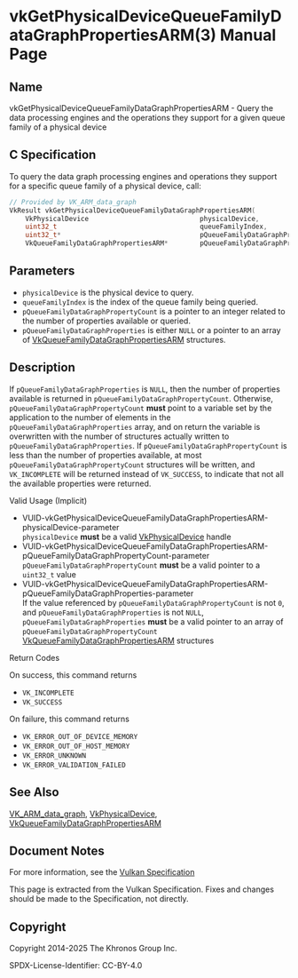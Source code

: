 # vkGetPhysicalDeviceQueueFamilyDataGraphPropertiesARM(3) Manual Page

## Name

vkGetPhysicalDeviceQueueFamilyDataGraphPropertiesARM - Query the data processing engines and the operations they support for a given queue family of a physical device



## [](#_c_specification)C Specification

To query the data graph processing engines and operations they support for a specific queue family of a physical device, call:

```c++
// Provided by VK_ARM_data_graph
VkResult vkGetPhysicalDeviceQueueFamilyDataGraphPropertiesARM(
    VkPhysicalDevice                            physicalDevice,
    uint32_t                                    queueFamilyIndex,
    uint32_t*                                   pQueueFamilyDataGraphPropertyCount,
    VkQueueFamilyDataGraphPropertiesARM*        pQueueFamilyDataGraphProperties);
```

## [](#_parameters)Parameters

- `physicalDevice` is the physical device to query.
- `queueFamilyIndex` is the index of the queue family being queried.
- `pQueueFamilyDataGraphPropertyCount` is a pointer to an integer related to the number of properties available or queried.
- `pQueueFamilyDataGraphProperties` is either `NULL` or a pointer to an array of [VkQueueFamilyDataGraphPropertiesARM](https://registry.khronos.org/vulkan/specs/latest/man/html/VkQueueFamilyDataGraphPropertiesARM.html) structures.

## [](#_description)Description

If `pQueueFamilyDataGraphProperties` is `NULL`, then the number of properties available is returned in `pQueueFamilyDataGraphPropertyCount`. Otherwise, `pQueueFamilyDataGraphPropertyCount` **must** point to a variable set by the application to the number of elements in the `pQueueFamilyDataGraphProperties` array, and on return the variable is overwritten with the number of structures actually written to `pQueueFamilyDataGraphProperties`. If `pQueueFamilyDataGraphPropertyCount` is less than the number of properties available, at most `pQueueFamilyDataGraphPropertyCount` structures will be written, and `VK_INCOMPLETE` will be returned instead of `VK_SUCCESS`, to indicate that not all the available properties were returned.

Valid Usage (Implicit)

- [](#VUID-vkGetPhysicalDeviceQueueFamilyDataGraphPropertiesARM-physicalDevice-parameter)VUID-vkGetPhysicalDeviceQueueFamilyDataGraphPropertiesARM-physicalDevice-parameter  
  `physicalDevice` **must** be a valid [VkPhysicalDevice](https://registry.khronos.org/vulkan/specs/latest/man/html/VkPhysicalDevice.html) handle
- [](#VUID-vkGetPhysicalDeviceQueueFamilyDataGraphPropertiesARM-pQueueFamilyDataGraphPropertyCount-parameter)VUID-vkGetPhysicalDeviceQueueFamilyDataGraphPropertiesARM-pQueueFamilyDataGraphPropertyCount-parameter  
  `pQueueFamilyDataGraphPropertyCount` **must** be a valid pointer to a `uint32_t` value
- [](#VUID-vkGetPhysicalDeviceQueueFamilyDataGraphPropertiesARM-pQueueFamilyDataGraphProperties-parameter)VUID-vkGetPhysicalDeviceQueueFamilyDataGraphPropertiesARM-pQueueFamilyDataGraphProperties-parameter  
  If the value referenced by `pQueueFamilyDataGraphPropertyCount` is not `0`, and `pQueueFamilyDataGraphProperties` is not `NULL`, `pQueueFamilyDataGraphProperties` **must** be a valid pointer to an array of `pQueueFamilyDataGraphPropertyCount` [VkQueueFamilyDataGraphPropertiesARM](https://registry.khronos.org/vulkan/specs/latest/man/html/VkQueueFamilyDataGraphPropertiesARM.html) structures

Return Codes

On success, this command returns

- `VK_INCOMPLETE`
- `VK_SUCCESS`

On failure, this command returns

- `VK_ERROR_OUT_OF_DEVICE_MEMORY`
- `VK_ERROR_OUT_OF_HOST_MEMORY`
- `VK_ERROR_UNKNOWN`
- `VK_ERROR_VALIDATION_FAILED`

## [](#_see_also)See Also

[VK\_ARM\_data\_graph](https://registry.khronos.org/vulkan/specs/latest/man/html/VK_ARM_data_graph.html), [VkPhysicalDevice](https://registry.khronos.org/vulkan/specs/latest/man/html/VkPhysicalDevice.html), [VkQueueFamilyDataGraphPropertiesARM](https://registry.khronos.org/vulkan/specs/latest/man/html/VkQueueFamilyDataGraphPropertiesARM.html)

## [](#_document_notes)Document Notes

For more information, see the [Vulkan Specification](https://registry.khronos.org/vulkan/specs/latest/html/vkspec.html#vkGetPhysicalDeviceQueueFamilyDataGraphPropertiesARM)

This page is extracted from the Vulkan Specification. Fixes and changes should be made to the Specification, not directly.

## [](#_copyright)Copyright

Copyright 2014-2025 The Khronos Group Inc.

SPDX-License-Identifier: CC-BY-4.0